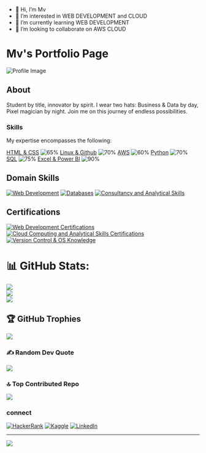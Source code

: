 - 👋 Hi, I’m Mv
- 👀 I’m interested in  WEB DEVELOPMENT and CLOUD
- 🌱 I’m currently learning WEB DEVELOPMENT
- 💞️ I’m looking to collaborate on AWS CLOUD




# Mv's Portfolio Page

![Profile Image](assets/img/profile-img.jpg)

## About
Student by title, innovator by spirit. I wear two hats: Business & Data by day, Pixel magician by night. Join me on this journey of endless possibilities.


### Skills

My expertise encompasses the following:

[HTML & CSS](#) ![65%](https://img.shields.io/badge/HTML%20&%20CSS-65%25-blue)
[Linux & Github](#) ![70%](https://img.shields.io/badge/Linux%20&%20Github-70%25-green)
[AWS](#) ![60%](https://img.shields.io/badge/AWS-60%25-yellow)
[Python](#) ![70%](https://img.shields.io/badge/Python-70%25-orange)
[SQL](#) ![75%](https://img.shields.io/badge/SQL-75%25-red)
[Excel & Power BI](#) ![90%](https://img.shields.io/badge/Excel%20&%20Power%20BI-90%25-brightgreen)


## Domain Skills

[![Web Development](https://img.shields.io/badge/Web%20Development-HTML%2C%20CSS%2C%20Python-blue)](#)
[![Databases](https://img.shields.io/badge/Databases-SQL-orange)](#)
[![Consultancy and Analytical Skills](https://img.shields.io/badge/Consultancy%20and%20Analytical%20Skills-green)](#)

## Certifications

[![Web Development Certifications](https://img.shields.io/badge/Web%20Development%20Certifications-HTML%2C%20CSS%2C%20Python-blue)](#)
[![Cloud Computing and Analytical Skills Certifications](https://img.shields.io/badge/Cloud%20Computing%20and%20Analytical%20Skills%20Certifications-Azure%20900%2C%20Power%20BI%20Data%20Analyst%20Associate-yellow)](#)
[![Version Control & OS Knowledge](https://img.shields.io/badge/Version%20Control%20%26%20OS%20Knowledge-Github%2C%20Linux-brightgreen)](#)


# 📊 GitHub Stats:
![](https://github-readme-stats.vercel.app/api?username=muthuvelsanthakumar&theme=dark&hide_border=true&include_all_commits=true&count_private=false)<br/>
![](https://github-readme-streak-stats.herokuapp.com/?user=muthuvelsanthakumar&theme=dark&hide_border=true)<br/>
![](https://github-readme-stats.vercel.app/api/top-langs/?username=muthuvelsanthakumar&theme=dark&hide_border=true&include_all_commits=true&count_private=false&layout=compact)


## 🏆 GitHub Trophies
![](https://github-profile-trophy.vercel.app/?username=muthuvelsanthakumar&theme=radical&no-frame=false&no-bg=false&margin-w=4)

### ✍️ Random Dev Quote
![](https://quotes-github-readme.vercel.app/api?type=horizontal&theme=radical)
### 🔝 Top Contributed Repo
![](https://github-contributor-stats.vercel.app/api?username=muthuvelsanthakumar&limit=5&theme=dark&combine_all_yearly_contributions=true)

### connect
[![HackerRank](https://img.shields.io/badge/HackerRank-Profile-blue?style=flat-square&logo=hackerrank)](https://www.hackerrank.com/profile/muthuvelsanthak1)
[![Kaggle](https://img.shields.io/badge/Kaggle-Profile-blue?style=flat-square&logo=kaggle)](https://www.kaggle.com/muthuvelmv2004)
[![LinkedIn](https://img.shields.io/badge/LinkedIn-Profile-blue?style=flat-square&logo=linkedin)](https://www.linkedin.com/in/muthuvel-santhakumar103/)



---
[![](https://visitcount.itsvg.in/api?id=muthuvelsanthakumar&icon=0&color=0)](https://visitcount.itsvg.in)


<!-- Proudly created with GPRM ( https://gprm.itsvg.in ) -->
